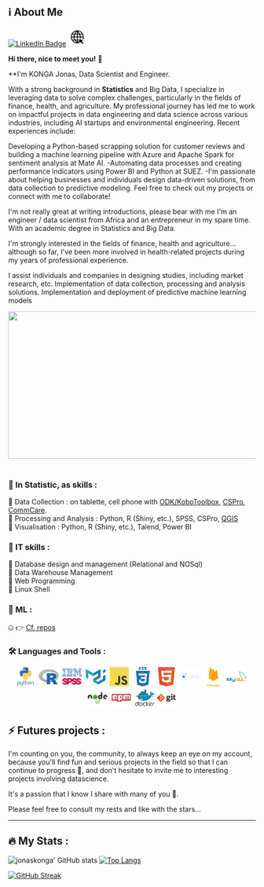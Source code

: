 ## :information_source: About Me 

<a href="https://www.linkedin.com/in/jonas-konga/"><img src="https://img.shields.io/badge/LinkedIn-blue?style=for-the-badge&logo=linkedin&logoColor=white" alt="LinkedIn Badge"/></a>
[<img alt="prince-simba-portfolio | website" width="38px" src="https://github.com/KariSims/KariSims/blob/main/website.svg" alt="web site Badge"/>][web-site]

  **Hi there, nice to meet you!** 👋
  
  **I'm KONGA Jonas, Data Scientist and Engineer.

With a strong background in <strong>Statistics</strong> and Big Data, I specialize in leveraging data to solve complex challenges, particularly in the fields of finance, health, and agriculture. My professional journey has led me to work on impactful projects in data engineering and data science across various industries, including AI startups and environmental engineering.
Recent experiences include:

Developing a Python-based scrapping solution for customer reviews and building a machine learning pipeline with Azure and Apache Spark for sentiment analysis at Mate AI.
-Automating data processes and creating performance indicators using Power BI and Python at SUEZ.
-I'm passionate about helping businesses and individuals design data-driven solutions, from data collection to predictive modeling. Feel free to check out my projects or connect with me to collaborate!
  
I'm not really great at writing introductions, please bear with me
I'm an engineer / data scientist from Africa and an entrepreneur in my spare time. With an academic degree in Statistics and Big Data.

I'm strongly interested in the fields of finance, health and agriculture... although so far, I've been more involved in health-related projects during my years of professional experience.

I assist individuals and companies in designing studies, including market research, etc. Implementation of data collection, processing and analysis solutions. Implementation and deployment of predictive machine learning models<br>

<div align="center">
  <img src="https://media.giphy.com/media/dWesBcTLavkZuG35MI/giphy.gif" width="600" height="300"/>
</div><br>

### :pushpin: In Statistic, as skills :<br>
:paperclip: Data Collection : on tablette, cell phone with [ODK/KoboToolbox](https://www.kobotoolbox.org/about-us/), [CSPro](https://github.com/KariSims/projectsCSPRO), [CommCare](https://dimagi.com/commcare/).<br>
:paperclip: Processing and Analysis : Python, R (Shiny, etc.), SPSS, CSPro, [QGIS](https://qgis.org/)<br>
:paperclip: Visualisation : Python, R (Shiny, etc.), Talend, Power BI<br>

### :pushpin: IT skills :<br>
:paperclip: Database design and management (Relational and NOSql) <br>
:paperclip: Data Warehouse Management <br>
:paperclip: Web Programming<br>
:paperclip: Linux Shell <br>

### :pushpin: ML :<br>
:zipper_mouth_face: :point_right: [Cf. repos](https://github.com/KariSims/DataScience)
  
### :hammer_and_wrench: Languages and Tools :

<div align="center">
  <img src="https://github.com/devicons/devicon/blob/master/icons/python/python-original-wordmark.svg" title="Python" alt="Python" width="40" height="40"/>&nbsp;
  <img src="https://github.com/devicons/devicon/blob/master/icons/r/r-original.svg" title="R" alt="R" width="40" height="40"/>&nbsp;
  <img src="https://github.com/devicons/devicon/blob/master/icons/spss/spss-original.svg" title="SPSS" alt="SPSS" width="40" height="40"/>&nbsp;
  <img src="https://github.com/devicons/devicon/blob/master/icons/materialui/materialui-original.svg" title="Material UI" alt="Material UI" width="40" height="40"/>&nbsp;
  <img src="https://github.com/devicons/devicon/blob/master/icons/javascript/javascript-original.svg" title="JavaScript" alt="JavaScript" width="40" height="40"/>&nbsp;
  <img src="https://github.com/devicons/devicon/blob/master/icons/css3/css3-plain-wordmark.svg"  title="CSS3" alt="CSS" width="40" height="40"/>&nbsp;
  <img src="https://github.com/devicons/devicon/blob/master/icons/html5/html5-original.svg" title="HTML5" alt="HTML" width="40" height="40"/>&nbsp;
  <img src="https://github.com/devicons/devicon/blob/master/icons/ionic/ionic-original-wordmark.svg" title="IONIC" alt="IONIC" width="40" height="40"/>&nbsp;
  <img src="https://github.com/devicons/devicon/blob/master/icons/firebase/firebase-plain-wordmark.svg" title="Firebase" alt="Firebase" width="40" height="40"/>&nbsp;
  <img src="https://github.com/devicons/devicon/blob/master/icons/mysql/mysql-original-wordmark.svg" title="MySQL"  alt="MySQL" width="40" height="40"/>&nbsp;
  <img src="https://github.com/devicons/devicon/blob/master/icons/nodejs/nodejs-original-wordmark.svg" title="NodeJS" alt="NodeJS" width="40" height="40"/>&nbsp;
  <img src="https://github.com/devicons/devicon/blob/master/icons/npm/npm-original-wordmark.svg" title="NPM" alt="NPM" width="40" height="40"/>&nbsp;
  <img src="https://github.com/devicons/devicon/blob/master/icons/docker/docker-original-wordmark.svg" title="Docker" **alt="Docker" width="40" height="40"/>
  <img src="https://github.com/devicons/devicon/blob/master/icons/git/git-original-wordmark.svg" title="Git" **alt="Git" width="40" height="40"/>
</div>

## ⚡ Futures projects :
I'm counting on you, the community, to always keep an eye on my account, because you'll find fun and serious projects in the field so that I can continue to progress :rocket:, and don't hesitate to invite me to interesting projects involving datascience.

It's a passion that I know I share with many of you :handshake:.

Please feel free to consult my rests and like with the stars...

---
## :fire: My Stats :
![jonaskonga' GitHub stats](https://github-readme-stats.vercel.app/api?username=jonaskonga&show_icons=true&line_height=24.5)
[![Top Langs](https://github-readme-stats.vercel.app/api/top-langs/?username=jonaskonga&langs_count=8&layout=compact)](https://github.com/jonaskonga/github-readme-stats)

[![GitHub Streak](https://streak-stats.demolab.com?user=jonaskonga&mode=weekly&card_width=770)](https://git.io/streak-stats)












[web-site]: https://karisims.github.io/
